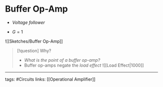 # Buffer Op-Amp
- *Voltage follower*

- $G = 1$

![[Sketches/Buffer Op-Amp]]

> [!question] Why?
> - *What is the point of a buffer op-amp?*
> - Buffer op-amps negate the *load effect*
> ![[Load Effect|1000]]


---
tags: #Circuits
links: [[Operational Amplifier]]